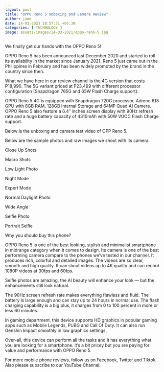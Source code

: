 ```yaml
---
layout: post
title: "OPPO Reno 5 Unboxing and Camera Review"
author: jane 
date: 14-03-2021 18:57:51 +05:30 
categories: [ TECHNOLOGY ] 
image: assets/images/14-03-2021/oppo-reno-5.jpg
---
```

We finally get our hands with the OPPO Reno 5!

OPPO Reno 5 has been announced last December 2020 and started to roll its availability in the market since January 2021. Reno 5 just came out in the Philippines in February and has been widely promoted by the brand in the country since then.

What we have here in our review channel is the 4G version that costs P18,990. The 5G variant priced at P23,499 with different processor configuration (Snapdragon 765G and 65W Flash Charge support).

OPPO Reno 5 4G is equipped with Snapdragon 720G processor, Adreno 618 GPU with 8GB RAM, 128GB Internal Storage and 64MP Quad AI Camera. OPPO Reno 5 also feature a 6.4″ inches screen display with 90Hz refresh rate and a huge battery capacity of 4310mAh with 50W VOOC Flash Charge support.

Below is the unboxing and camera test video of OPP Reno 5.

Below are the sample photos and raw images we shoot with its camera.

Close Up Shots

Macro Shots

Low Light Photo

Night Mode

Expert Mode

Normal Daylight Photo

Wide Angle

Selfie Photo

Portrait Selfie

Why you should buy this phone?

OPPO Reno 5 is one of the best looking, stylish and minimalist smartphone in midrange category when it comes to design. Its camera is one of the best performing camera compare to the phones we’ve tested in our channel. It produces rich, colorful and detailed images. The videos are so clear, smooth and high quality. It can shoot videos up to 4K quality and can record 1080P videos at 30fps and 60fps.

Selfie photos are amazing, the AI beauty will enhance your look — but the enhancements still look natural.

The 90Hz screen refresh rate makes everything flawless and fluid. The battery is large enough and can stay up to 24 hours in normal use. The flash charging capability is a big plus, it charges from 0 to 100 percent in more or less 60 minutes.

In gaming department, this device supports HD graphics in popular gaming apps such as Mobile Legends, PUBG and Call Of Duty. It can also run Genshin Impact smoothly in low graphics settings.

Over-all, this device can perform all the tasks and it has everything what you are looking for a smartphone. It’s a bit pricey but you are paying for value and performance with OPPO Reno 5.

For more mobile phone reviews, follow us on Facebook, Twitter and Tiktok. Also please subscribe to our YouTube Channel.